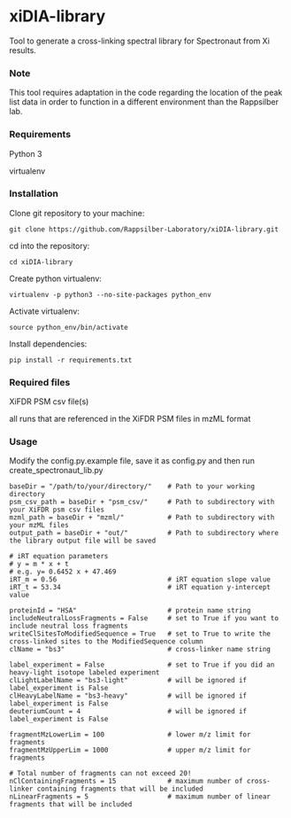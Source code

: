 # xiDIA-library

Tool to generate a cross-linking spectral library for Spectronaut from Xi results.

### Note
This tool requires adaptation in the code regarding the location of the peak list data in order to function in a different environment than the Rappsilber lab.

### Requirements
Python 3

virtualenv

### Installation

Clone git repository to your machine:

```git clone https://github.com/Rappsilber-Laboratory/xiDIA-library.git```

cd into the repository:

```cd xiDIA-library```

Create python virtualenv:

```virtualenv -p python3 --no-site-packages python_env```

Activate virtualenv:

```source python_env/bin/activate```

Install dependencies:

```pip install -r requirements.txt```


### Required files
XiFDR PSM csv file(s)

all runs that are referenced in the XiFDR PSM files in mzML format

### Usage

Modify the config.py.example file, save it as config.py and then run create_spectronaut_lib.py

```
baseDir = "/path/to/your/directory/"    # Path to your working directory
psm_csv_path = baseDir + "psm_csv/"     # Path to subdirectory with your XiFDR psm csv files      
mzml_path = baseDir + "mzml/"           # Path to subdirectory with your mzML files
output_path = baseDir + "out/"          # Path to subdirectory where the library output file will be saved

# iRT equation parameters
# y = m * x + t
# e.g. y= 0.6452 x + 47.469
iRT_m = 0.56                            # iRT equation slope value
iRT_t = 53.34                           # iRT equation y-intercept value

proteinId = "HSA"                       # protein name string
includeNeutralLossFragments = False     # set to True if you want to include neutral loss fragments
writeClSitesToModifiedSequence = True   # set to True to write the cross-linked sites to the ModifiedSequence column
clName = "bs3"                          # cross-linker name string

label_experiment = False                # set to True if you did an heavy-light isotope labeled experiment
clLightLabelName = "bs3-light"          # will be ignored if label_experiment is False
clHeavyLabelName = "bs3-heavy"          # will be ignored if label_experiment is False
deuteriumCount = 4                      # will be ignored if label_experiment is False

fragmentMzLowerLim = 100                # lower m/z limit for fragments
fragmentMzUpperLim = 1000               # upper m/z limit for fragments

# Total number of fragments can not exceed 20!
nClContainingFragments = 15             # maximum number of cross-linker containing fragments that will be included
nLinearFragments = 5                    # maximum number of linear fragments that will be included

```
